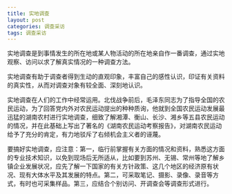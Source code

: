```yaml
---
title: 实地调查
layout: post
categories: 调查采访
tags: 调查采访
---
```


实地调查是到事情发生的所在地或某人物活动的所在地亲自作一番调查，通过实地观察、访问以求了解真实情况的一种调查方法。

实地调查有助于调查者得到生动的直观印象，丰富自己的感性认识，印证有关资料的真实性，从而对调查对象有较全面、深刻地认识。

实地调查在人们的工作中经常运用。北伐战争前后，毛泽东同志为了指导全国的农民运动，为了回答党内外对农民运动提出的种种质询，他就到全国农民运动发展最迅猛的湖南农村进行实地调查，细致了解湘潭、衡山、长沙、湘乡等五县农民运动的情况，并在此基础上写出了著名的《湖南农民运动考察报告》，对湖南农民运动给予了充分的肯定，有力地驳斥了右倾机会主义者的诬蔑。

要搞好实地调查，应注意：第一，临行前掌握有关方面的情况和资料，熟悉这方面的专业技术知识，以免到现场后无所适从，比如要到苏州、无锡、常州等地了解乡镇企业发展状况，应先了解一下国家的有关方针政策、这几个地区的经济原有状况、现有大体水平及其发展的特点。第二，可采取笔记、摄影、录像、录音等方式，有时也可采集样品。第三，应结合个别访问、开调查会等调查形式进行。 